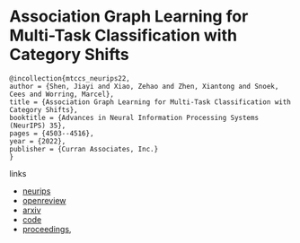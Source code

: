# Association Graph Learning for Multi-Task Classification with Category Shifts

```
@incollection{mtccs_neurips22,
author = {Shen, Jiayi and Xiao, Zehao and Zhen, Xiantong and Snoek, Cees and Worring, Marcel},
title = {Association Graph Learning for Multi-Task Classification with Category Shifts},
booktitle = {Advances in Neural Information Processing Systems (NeurIPS) 35},
pages = {4503--4516},
year = {2022},
publisher = {Curran Associates, Inc.}
}
```

links
- [neurips](https://nips.cc/Conferences/2022/Schedule?showEvent=54089)
- [openreview](https://openreview.net/forum?id=Q82UCjXNSWL)
- [arxiv](https://arxiv.org/abs/2210.04637)
- [code](https://github.com/autumn9999/MTC-with-Category-Shifts)
- [proceedings](https://papers.nips.cc//paper_files/paper/2022/hash/1cc70be9fb6a83bc46cf4ac21a91e0b0-Abstract-Conference.html),
